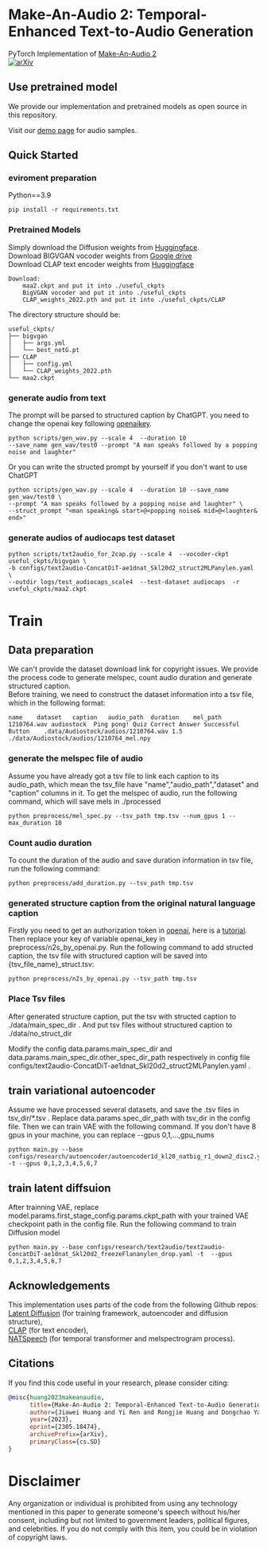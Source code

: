 # Make-An-Audio 2: Temporal-Enhanced Text-to-Audio Generation
PyTorch Implementation of [Make-An-Audio 2](https://arxiv.org/abs/2305.18474)  
[![arXiv](https://img.shields.io/badge/arXiv-Paper-<COLOR>.svg)](https://arxiv.org/abs/2305.18474)
## Use pretrained model
We provide our implementation and pretrained models as open source in this repository.

Visit our [demo page](https://make-an-audio-2.github.io/) for audio samples.
## Quick Started
### eviroment preparation
Python==3.9
```
pip install -r requirements.txt
```

### Pretrained Models
Simply download the Diffusion weights from [Huggingface](https://huggingface.co/ByteDance/Make-An-Audio-2/blob/main/maa2.ckpt).  
Download BIGVGAN vocoder weights from [Google drive](https://drive.google.com/drive/folders/13Q9yoxrE83EahAb_7BaeawwjYE4QVGF8?usp=drive_link) \
Download CLAP text encoder weights from [Huggingface](https://huggingface.co/microsoft/msclap/blob/main/CLAP_weights_2022.pth) 

```
Download:
    maa2.ckpt and put it into ./useful_ckpts  
    BigVGAN vocoder and put it into ./useful_ckpts  
    CLAP_weights_2022.pth and put it into ./useful_ckpts/CLAP
```
The directory structure should be:
```
useful_ckpts/
├── bigvgan
│   ├── args.yml
│   └── best_netG.pt
├── CLAP
│   ├── config.yml
│   └── CLAP_weights_2022.pth
└── maa2.ckpt
```

### generate audio from text
The prompt will be parsed to structured caption by ChatGPT. you need to change the openai key following [openaikey](#jump).
```
python scripts/gen_wav.py --scale 4  --duration 10
--save_name gen_wav/test0 --prompt "A man speaks followed by a popping noise and laughter" 
```
Or you can write the structed prompt by yourself if you don't want to use ChatGPT
```
python scripts/gen_wav.py --scale 4  --duration 10 --save_name gen_wav/test0 \
--prompt "A man speaks followed by a popping noise and laughter" \
--struct_prompt "<man speaking& start>@<popping noise& mid>@<laughter& end>"
```
### generate audios of audiocaps test dataset
```
python scripts/txt2audio_for_2cap.py --scale 4  --vocoder-ckpt  useful_ckpts/bigvgan \
-b configs/text2audio-ConcatDiT-ae1dnat_Skl20d2_struct2MLPanylen.yaml \
--outdir logs/test_audiocaps_scale4  --test-dataset audiocaps  -r useful_ckpts/maa2.ckpt
```

# Train
## Data preparation
We can't provide the dataset download link for copyright issues. We provide the process code to generate melspec, count audio duration and generate structured caption.  
Before training, we need to construct the dataset information into a tsv file, which in the following format:
```tsv
name    dataset   caption	audio_path	duration	mel_path
1210764.wav	audiostock	Ping pong! Quiz Correct Answer Successful Button	.data/Audiostock/audios/1210764.wav	1.5	./data/Audiostock/audios/1210764_mel.npy
```


### generate the melspec file of audio
Assume you have already got a tsv file to link each caption to its audio_path, which mean the tsv_file have "name","audio_path","dataset" and "caption" columns in it.
To get the melspec of audio, run the following command, which will save mels in ./processed
```
python preprocess/mel_spec.py --tsv_path tmp.tsv --num_gpus 1 --max_duration 10
```

### Count audio duration
To count the duration of the audio and save duration information in tsv file, run the following command: 
```
python preprocess/add_duration.py --tsv_path tmp.tsv
```

### <span id="jump">generated structure caption from the original natural language caption</span>
Firstly you need to get an authorization token in [openai](https://openai.com/blog/openai-api), here is a [tutorial](https://www.maisieai.com/help/how-to-get-an-openai-api-key-for-chatgpt). Then replace your key of variable openai_key in preprocess/n2s_by_openai.py. Run the following command to add structed caption, the tsv file with structured caption will be saved into {tsv_file_name}_struct.tsv:
```
python preprocess/n2s_by_openai.py --tsv_path tmp.tsv
```

### Place Tsv files
After generated structure caption, put the tsv with structed caption to ./data/main_spec_dir . And put tsv files without structured caption to ./data/no_struct_dir

Modify the config data.params.main_spec_dir and  data.params.main_spec_dir.other_spec_dir_path respectively in config file configs/text2audio-ConcatDiT-ae1dnat_Skl20d2_struct2MLPanylen.yaml .

## train variational autoencoder
Assume we have processed several datasets, and save the .tsv files in tsv_dir/*.tsv . Replace data.params.spec_dir_path with tsv_dir in the config file. Then we can train VAE with the following command. If you don't have 8 gpus in your machine, you can replace --gpus 0,1,...,gpu_nums
```
python main.py --base configs/research/autoencoder/autoencoder1d_kl20_natbig_r1_down2_disc2.yaml -t --gpus 0,1,2,3,4,5,6,7
```

## train latent diffsuion
After trainning VAE, replace model.params.first_stage_config.params.ckpt_path with your trained VAE checkpoint path in the config file.
Run the following command to train Diffusion model
```
python main.py --base configs/research/text2audio/text2audio-ConcatDiT-ae1dnat_Skl20d2_freezeFlananylen_drop.yaml -t  --gpus 0,1,2,3,4,5,6,7
```

## Acknowledgements
This implementation uses parts of the code from the following Github repos:  
[Latent Diffusion](https://github.com/CompVis/latent-diffusion) (for training framework, autoencoder and diffusion structure),  
[CLAP](https://github.com/microsoft/CLAP) (for text encoder),  
[NATSpeech](https://github.com/NATSpeech/NATSpeech) (for temporal transformer and melspectrogram process).



## Citations ##
If you find this code useful in your research, please consider citing:
```bibtex
@misc{huang2023makeanaudio,
      title={Make-An-Audio 2: Temporal-Enhanced Text-to-Audio Generation}, 
      author={Jiawei Huang and Yi Ren and Rongjie Huang and Dongchao Yang and Zhenhui Ye and Chen Zhang and Jinglin Liu and Xiang Yin and Zejun Ma and Zhou Zhao},
      year={2023},
      eprint={2305.18474},
      archivePrefix={arXiv},
      primaryClass={cs.SD}
}
```

# Disclaimer ##
Any organization or individual is prohibited from using any technology mentioned in this paper to generate someone's speech without his/her consent, including but not limited to government leaders, political figures, and celebrities. If you do not comply with this item, you could be in violation of copyright laws.